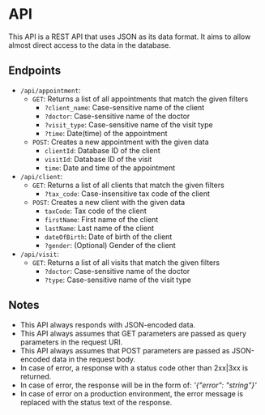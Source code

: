 # API

This API is a REST API that uses JSON as its data format.
It aims to allow almost direct access to the data in the database.

## Endpoints

- `/api/appointment`:
    - `GET`: Returns a list of all appointments that match the given filters
        - `?client_name`: Case-sensitive name of the client
        - `?doctor`: Case-sensitive name of the doctor
        - `?visit_type`: Case-sensitive name of the visit type
        - `?time`: Date(time) of the appointment
    - `POST`: Creates a new appointment with the given data
        - `clientId`: Database ID of the client
        - `visitId`: Database ID of the visit
        - `time`: Date and time of the appointment
- `/api/client`:
    - `GET`: Returns a list of all clients that match the given filters
        - `?tax_code`: Case-insensitive tax code of the client
    - `POST`: Creates a new client with the given data
        - `taxCode`: Tax code of the client
        - `firstName`: First name of the client
        - `lastName`: Last name of the client
        - `dateOfBirth`: Date of birth of the client
        - `?gender`: (Optional) Gender of the client
- `/api/visit`:
    - `GET`: Returns a list of all visits that match the given filters
        - `?doctor`: Case-sensitive name of the doctor
        - `?type`: Case-sensitive name of the visit type

## Notes

- This API always responds with JSON-encoded data.
- This API always assumes that GET parameters are passed as query parameters in the request URI.
- This API always assumes that POST parameters are passed as JSON-encoded data in the request body.
- In case of error, a response with a status code other than 2xx|3xx is returned.
- In case of error, the response will be in the form of: _'{"error": "string"}'_
- In case of error on a production environment, the error message is replaced with the status text of the response. 
